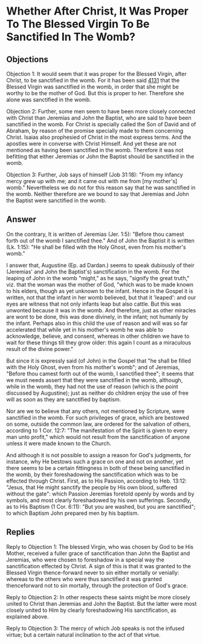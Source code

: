 # Whether After Christ, It Was Proper To The Blessed Virgin To Be Sanctified In The Womb?

## Objections

Objection 1: It would seem that it was proper for the Blessed Virgin, after Christ, to be sanctified in the womb. For it has been said [4131](A[4]) that the Blessed Virgin was sanctified in the womb, in order that she might be worthy to be the mother of God. But this is proper to her. Therefore she alone was sanctified in the womb.

Objection 2: Further, some men seem to have been more closely connected with Christ than Jeremias and John the Baptist, who are said to have been sanctified in the womb. For Christ is specially called the Son of David and of Abraham, by reason of the promise specially made to them concerning Christ. Isaias also prophesied of Christ in the most express terms. And the apostles were in converse with Christ Himself. And yet these are not mentioned as having been sanctified in the womb. Therefore it was not befitting that either Jeremias or John the Baptist should be sanctified in the womb.

Objection 3: Further, Job says of himself (Job 31:18): "From my infancy mercy grew up with me; and it came out with me from [my mother's] womb." Nevertheless we do not for this reason say that he was sanctified in the womb. Neither therefore are we bound to say that Jeremias and John the Baptist were sanctified in the womb.

## Answer

On the contrary, It is written of Jeremias (Jer. 1:5): "Before thou camest forth out of the womb I sanctified thee." And of John the Baptist it is written (Lk. 1:15): "He shall be filled with the Holy Ghost, even from his mother's womb."

I answer that, Augustine (Ep. ad Dardan.) seems to speak dubiously of their (Jeremias' and John the Baptist's) sanctification in the womb. For the leaping of John in the womb "might," as he says, "signify the great truth," viz. that the woman was the mother of God, "which was to be made known to his elders, though as yet unknown to the infant. Hence in the Gospel it is written, not that the infant in her womb believed, but that it 'leaped': and our eyes are witness that not only infants leap but also cattle. But this was unwonted because it was in the womb. And therefore, just as other miracles are wont to be done, this was done divinely, in the infant; not humanly by the infant. Perhaps also in this child the use of reason and will was so far accelerated that while yet in his mother's womb he was able to acknowledge, believe, and consent, whereas in other children we have to wait for these things till they grow older: this again I count as a miraculous result of the divine power."

But since it is expressly said (of John) in the Gospel that "he shall be filled with the Holy Ghost, even from his mother's womb"; and of Jeremias, "Before thou camest forth out of the womb, I sanctified thee"; it seems that we must needs assert that they were sanctified in the womb, although, while in the womb, they had not the use of reason (which is the point discussed by Augustine); just as neither do children enjoy the use of free will as soon as they are sanctified by baptism.

Nor are we to believe that any others, not mentioned by Scripture, were sanctified in the womb. For such privileges of grace, which are bestowed on some, outside the common law, are ordered for the salvation of others, according to 1 Cor. 12:7: "The manifestation of the Spirit is given to every man unto profit," which would not result from the sanctification of anyone unless it were made known to the Church.

And although it is not possible to assign a reason for God's judgments, for instance, why He bestows such a grace on one and not on another, yet there seems to be a certain fittingness in both of these being sanctified in the womb, by their foreshadowing the sanctification which was to be effected through Christ. First, as to His Passion, according to Heb. 13:12: "Jesus, that He might sanctify the people by His own blood, suffered without the gate": which Passion Jeremias foretold openly by words and by symbols, and most clearly foreshadowed by his own sufferings. Secondly, as to His Baptism (1 Cor. 6:11): "But you are washed, but you are sanctified"; to which Baptism John prepared men by his baptism.

## Replies

Reply to Objection 1: The blessed Virgin, who was chosen by God to be His Mother, received a fuller grace of sanctification than John the Baptist and Jeremias, who were chosen to foreshadow in a special way the sanctification effected by Christ. A sign of this is that it was granted to the Blessed Virgin thence-forward never to sin either mortally or venially: whereas to the others who were thus sanctified it was granted thenceforward not to sin mortally, through the protection of God's grace.

Reply to Objection 2: In other respects these saints might be more closely united to Christ than Jeremias and John the Baptist. But the latter were most closely united to Him by clearly foreshadowing His sanctification, as explained above.

Reply to Objection 3: The mercy of which Job speaks is not the infused virtue; but a certain natural inclination to the act of that virtue.